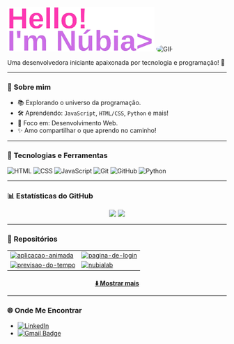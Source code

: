 <p>
  <img src="img/img-hello.png" alt="Minha Imagem" style="display: inline-block;"/>
  <img src="https://media1.tenor.com/m/_mUKMulve5MAAAAd/anya-spy-x-family.gif" alt="GIF" style="border-radius: 50%; width: 110px; height: 110px;"/>
</p>

Uma desenvolvedora iniciante apaixonada por tecnologia e programação! 🚀

---

### 🌟 **Sobre mim**
- 📚 Explorando o universo da programação.
- 🛠️ Aprendendo: `JavaScript`, `HTML/CSS`, `Python` e mais!
- 🎯 Foco em: Desenvolvimento Web.
- ✨ Amo compartilhar o que aprendo no caminho!

---

### 🚀 **Tecnologias e Ferramentas**
![HTML](https://img.shields.io/badge/-HTML5-E34F26?style=flat-square&logo=html5&logoColor=white)
![CSS](https://img.shields.io/badge/-CSS3-1572B6?style=flat-square&logo=css3)
![JavaScript](https://img.shields.io/badge/-JavaScript-F7DF1E?style=flat-square&logo=javascript&logoColor=black)
![Git](https://img.shields.io/badge/-Git-F05032?style=flat-square&logo=git&logoColor=white)
![GitHub](https://img.shields.io/badge/-GitHub-181717?style=flat-square&logo=github)
![Python](https://img.shields.io/badge/-Python-3776AB?style=flat-square&logo=python&logoColor=white)

---

### 📊 **Estatísticas do GitHub**
<div align="center">
  <img height="150em" src="https://github-readme-stats.vercel.app/api?username=nubialab&show_icons=true&theme=omni&count_private=true" />
  <img height="150em" src="https://github-readme-stats.vercel.app/api/top-langs/?username=nubialab&layout=compact&theme=omni" />
</div>

---

### 📂 **Repositórios**

<table align="center">
  <tr>
    <td>
      <a href="https://github.com/nubialab/aplicacao-animada">
        <img src="https://github-readme-stats.vercel.app/api/pin/?username=nubialab&repo=aplicacao-animada&theme=omni" alt="aplicacao-animada">
      </a>
    </td>
    <td>
      <a href="https://github.com/nubialab/pagina-de-login">
        <img src="https://github-readme-stats.vercel.app/api/pin/?username=nubialab&repo=pagina-de-login&theme=omni" alt="pagina-de-login">
      </a>
    </td>
  </tr>
  <tr>
    <td>
      <a href="https://github.com/nubialab/previsao-do-tempo">
        <img src="https://github-readme-stats.vercel.app/api/pin/?username=nubialab&repo=previsao-do-tempo&theme=omni" alt="previsao-do-tempo">
      </a>
    </td>
    <td>
      <a href="https://github.com/nubialab/nubialab">
        <img src="https://github-readme-stats.vercel.app/api/pin/?username=nubialab&repo=nubialab&theme=omni" alt="nubialab">
      </a>
    </td>
  </tr>
</table>

  <h4 align="center">
  <a href="https://github.com/nubialab?tab=repositories" title="Show Repositories">⬇️ Mostrar mais</a>

---

### 🌐 **Onde Me Encontrar**
- [![LinkedIn](https://img.shields.io/badge/-LinkedIn-blue?style=flat-square&logo=Linkedin&logoColor=white)](https://www.linkedin.com/in/núbia-pianca-252a75301/)
- [![Gmail Badge](https://img.shields.io/badge/-Gmail-red?style=flat-square&logo=Gmail&logoColor=white)](mailto:devnubia@gmail.com)



